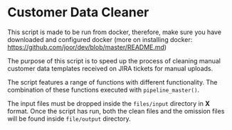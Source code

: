 # Customer Data Cleaner

This script is made to be run from docker, therefore, make sure you have
downloaded and configured docker (more on installing docker:
https://github.com/joor/dev/blob/master/README.md)

The purpose of this script is to speed up the process of cleaning manual
customer data templates received on JIRA tickets for manual uploads.

The script features a range of functions with different functionality.
The combination of these functions executed with `pipeline_master()`.

The input files must be dropped inside the `files/input` directory in **X** 
format. Once the script has run, both the clean files and the omission files
will be found inside  `file/output` directory.

